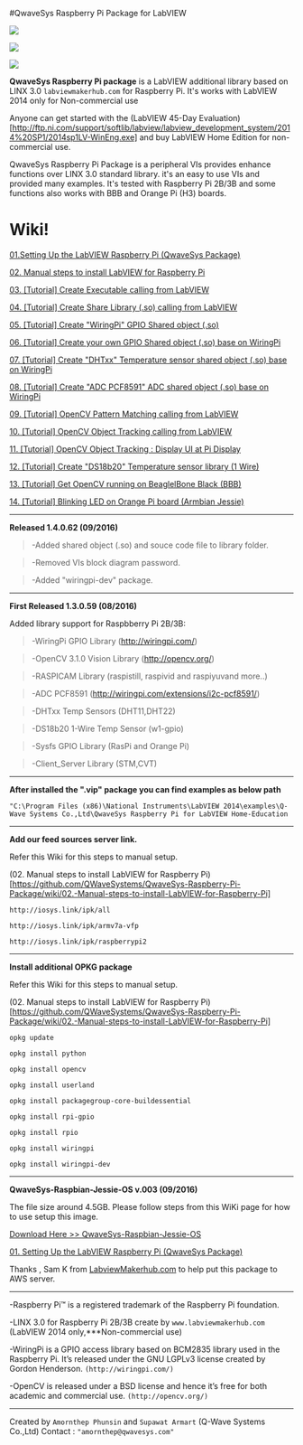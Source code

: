 #QwaveSys Raspberry Pi Package for LabVIEW

![](http://iosys.link/tmp_pics/Rpi003.png)

![](http://iosys.link/tmp_pics/Rpi001.png)

![](http://iosys.link/tmp_pics/pi.png)

**QwaveSys Raspberry Pi package** is a LabVIEW additional library based on LINX 3.0 `labviewmakerhub.com` for Raspberry Pi. It's works with LabVIEW 2014 only for Non-commercial use

Anyone can get started with the (LabVIEW 45-Day Evaluation)[http://ftp.ni.com/support/softlib/labview/labview_development_system/2014%20SP1/2014sp1LV-WinEng.exe] and buy LabVIEW Home Edition for non-commercial use. 

QwaveSys Raspberry Pi Package is a peripheral VIs provides enhance functions over LINX 3.0 standard library. it's an easy to use VIs and provided many examples. It's tested with Raspberry Pi 2B/3B and some functions also works with BBB and Orange Pi (H3) boards.

# Wiki!

[01.Setting Up the LabVIEW Raspberry Pi (QwaveSys Package)](https://github.com/QWaveSystems/QwaveSys-Raspberry-Pi-Package/wiki/01.-Setting-Up-the-LabVIEW-Raspberry-Pi-(QwaveSys-Package))

[02. Manual steps to install LabVIEW for Raspberry Pi](https://github.com/QWaveSystems/QwaveSys-Raspberry-Pi-Package/wiki/02.-Manual-steps-to-install-LabVIEW-for-Raspberry-Pi)

[03. [Tutorial] Create Executable calling from LabVIEW](https://github.com/QWaveSystems/QwaveSys-Raspberry-Pi-Package/wiki/03.-%5BTutorial%5D-Create-Executable-calling-from-LabVIEW)

[04. [Tutorial] Create Share Library (.so) calling from LabVIEW](https://github.com/QWaveSystems/QwaveSys-Raspberry-Pi-Package/wiki/04.-%5BTutorial%5D-Create-Share-Library-(.so)-calling-from-LabVIEW)

[05. [Tutorial] Create "WiringPi" GPIO Shared object (.so)](https://github.com/QWaveSystems/QwaveSys-Raspberry-Pi-Package/wiki/05.-%5BTutorial%5D-Create-%22WiringPi%22-GPIO-Shared-object-(.so))

[06. [Tutorial] Create your own GPIO Shared object (.so) base on WiringPi](https://github.com/QWaveSystems/QwaveSys-Raspberry-Pi-Package/wiki/06.-%5BTutorial%5D-Create-your-own-GPIO-Shared-object-(.so)-base-on-WiringPi)

[07. [Tutorial] Create "DHTxx" Temperature sensor shared object (.so) base on WiringPi](https://github.com/QWaveSystems/QwaveSys-Raspberry-Pi-Package/wiki/07.-%5BTutorial%5D-Create-%22DHTxx%22-Temperature-sensor-shared-object-(.so)-base-on-WiringPi)

[08. [Tutorial] Create "ADC PCF8591" ADC shared object (.so) base on WiringPi](https://github.com/QWaveSystems/QwaveSys-Raspberry-Pi-Package/wiki/08.-%5BTutorial%5D-Create-%22ADC-PCF8591%22-ADC-shared-object-(.so)-base-on-WiringPi)

[09. [Tutorial] OpenCV Pattern Matching calling from LabVIEW](https://github.com/QWaveSystems/QwaveSys-Raspberry-Pi-Package/wiki/09.-%5BTutorial%5D-OpenCV-Pattern-Matching-calling-from-LabVIEW)

[10. [Tutorial] OpenCV Object Tracking calling from LabVIEW](https://github.com/QWaveSystems/QwaveSys-Raspberry-Pi-Package/wiki/10.-%5BTutorial%5D-OpenCV-Object-Tracking-calling-from-LabVIEW)

[11. [Tutorial] OpenCV Object Tracking : Display UI at Pi Display](https://github.com/QWaveSystems/QwaveSys-Raspberry-Pi-Package/wiki/11.-%5BTutorial%5D-OpenCV-Object-Tracking-:-Display-UI-at-Pi-Display)

[12. [Tutorial] Create "DS18b20" Temperature sensor library (1 Wire)](https://github.com/QWaveSystems/QwaveSys-Raspberry-Pi-Package/wiki/12.-%5BTutorial%5D-Create-%22DS18b20%22-Temperature-sensor-library-(1-Wire))

[13. [Tutorial] Get OpenCV running on BeaglelBone Black (BBB)](https://github.com/QWaveSystems/QwaveSys-Raspberry-Pi-Package/wiki/13.-%5BTutorial%5D-Get-OpenCV-running-on-BeaglelBone-Black-(BBB))

[14. [Tutorial] Blinking LED on Orange Pi board (Armbian Jessie)](https://github.com/QWaveSystems/QwaveSys-Raspberry-Pi-Package/wiki/14.-%5BTutorial%5D-Blinking-LED-on-Orange-Pi-board-(Armbian-Jessie))

-----------------------------------------------------------------

**Released 1.4.0.62 (09/2016)**

> -Added shared object (.so) and souce code file to library folder.

> -Removed VIs block diagram password.
  
> -Added "wiringpi-dev" package.

-----------------------------------------------------------------

**First Released 1.3.0.59 (08/2016)**

Added library support for Raspbberry Pi 2B/3B:

>-WiringPi GPIO Library (http://wiringpi.com/)

>-OpenCV 3.1.0 Vision Library (http://opencv.org/)

>-RASPICAM Library (raspistill, raspivid and raspiyuvand more..)

>-ADC PCF8591 (http://wiringpi.com/extensions/i2c-pcf8591/)

>-DHTxx Temp Sensors (DHT11,DHT22)

>-DS18b20 1-Wire Temp Sensor (w1-gpio)

>-Sysfs GPIO Library (RasPi and Orange Pi)

>-Client_Server Library (STM,CVT)

-----------------------------------------------------------------
**After installed the ".vip" package you can find examples as below path**

`"C:\Program Files (x86)\National Instruments\LabVIEW 2014\examples\Q-Wave Systems Co.,Ltd\QwaveSys Raspberry Pi for LabVIEW Home-Education`

------------------------------------------------------------------
**Add our feed sources server link.**

Refer this Wiki for this steps to manual setup.

(02. Manual steps to install LabVIEW for Raspberry Pi)[https://github.com/QWaveSystems/QwaveSys-Raspberry-Pi-Package/wiki/02.-Manual-steps-to-install-LabVIEW-for-Raspberry-Pi]

    http://iosys.link/ipk/all

    http://iosys.link/ipk/armv7a-vfp

    http://iosys.link/ipk/raspberrypi2

------------------------------------------------------------------
**Install additional OPKG package**

Refer this Wiki for this steps to manual setup.

(02. Manual steps to install LabVIEW for Raspberry Pi)[https://github.com/QWaveSystems/QwaveSys-Raspberry-Pi-Package/wiki/02.-Manual-steps-to-install-LabVIEW-for-Raspberry-Pi]

    opkg update 

    opkg install python 

    opkg install opencv 

    opkg install userland 

    opkg install packagegroup-core-buildessential 

    opkg install rpi-gpio 

    opkg install rpio

    opkg install wiringpi

    opkg install wiringpi-dev

------------------------------------------------------------------
**QwaveSys-Raspbian-Jessie-OS v.003 (09/2016)**

The file size around 4.5GB. Please follow steps from this WiKi page for how to use setup this image. 

[Download Here >> QwaveSys-Raspbian-Jessie-OS](https://s3-us-west-2.amazonaws.com/makerhub/linx/qwavesys/Qwave-Raspbian_qwavesys-rpi-003.img)

[01. Setting Up the LabVIEW Raspberry Pi (QwaveSys Package)](https://github.com/QWaveSystems/QwaveSys-Raspberry-Pi-Package/wiki/01.-Setting-Up-the-LabVIEW-Raspberry-Pi-(QwaveSys-Package))

Thanks , Sam K from [LabviewMakerhub.com](https://www.labviewmakerhub.com/forums/) to help put this package to AWS server.

------------------------------------------------------------------

-Raspberry Pi™ is a registered trademark of the Raspberry Pi foundation.

-LINX 3.0 for Raspberry Pi 2B/3B create by `www.labviewmakerhub.com` (LabVIEW 2014 only,***Non-commercial use)

-WiringPi is a GPIO access library based on BCM2835 library used in the Raspberry Pi. It’s released under the GNU LGPLv3 license created by Gordon Henderson. `(http://wiringpi.com/)`

-OpenCV is released under a BSD license and hence it’s free for both academic and commercial use. `(http://opencv.org/)`

------------------------------------------------------------------
Created by `Amornthep Phunsin` and `Supawat Armart` (Q-Wave Systems Co.,Ltd)
Contact : `"amornthep@qwavesys.com"`
